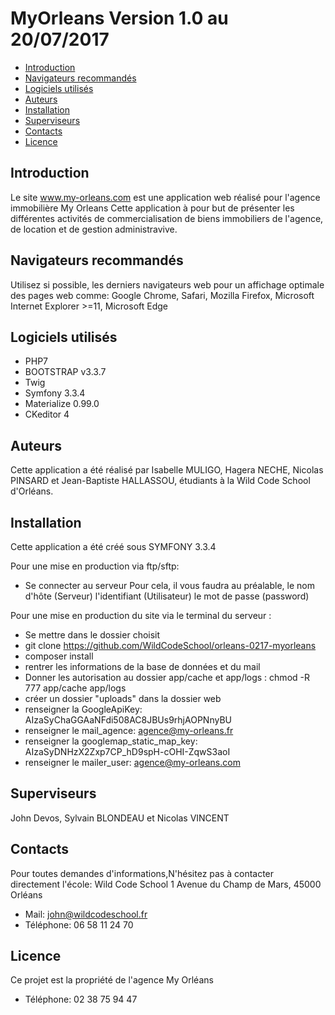 # MyOrleans Version 1.0 au 20/07/2017



 * [Introduction](#introduction) 
 * [Navigateurs recommandés](#navigateurs) 
 * [Logiciels utilisés](#logiciels)
 * [Auteurs](#auteurs)
 * [Installation](#installation)
 * [Superviseurs](#superviseurs)
 * [Contacts](#contact)
 * [Licence](#licence)


## Introduction<a id ="introduction"></a>
	
Le site www.my-orleans.com est une application web réalisé pour l'agence immobilière My Orleans
Cette application à pour but de présenter les différentes activités de commercialisation de biens immobiliers de l'agence, de location et de gestion administravive.

## Navigateurs recommandés <a id ="navigateurs"></a>

Utilisez si possible, les derniers navigateurs web pour un affichage optimale des pages web comme: Google Chrome, Safari, Mozilla Firefox, Microsoft Internet Explorer >=11, Microsoft Edge

## Logiciels utilisés <a id ="logiciels"></a>
* PHP7
* BOOTSTRAP v3.3.7
* Twig
* Symfony 3.3.4
* Materialize 0.99.0 
* CKeditor 4


## Auteurs <a id ="auteurs"></a>
Cette application a été réalisé par Isabelle MULIGO, Hagera NECHE, Nicolas PINSARD et Jean-Baptiste HALLASSOU, étudiants à la Wild Code School d'Orléans.

## Installation <a id ="installation"></a>
Cette application a été créé sous SYMFONY 3.3.4 

Pour une mise en production via ftp/sftp:
* Se connecter au serveur
Pour cela, il vous faudra au préalable, le nom d'hôte (Serveur)
l'identifiant (Utilisateur)
le mot de passe (password)

Pour une mise en production du site via le terminal du serveur :
* Se mettre dans le dossier choisit
* git clone https://github.com/WildCodeSchool/orleans-0217-myorleans
* composer install
* rentrer les informations de la base de données et du mail
* Donner les autorisation au dossier app/cache et app/logs : chmod -R 777 app/cache app/logs
* créer un dossier "uploads" dans la dossier web
* renseigner la GoogleApiKey:  AIzaSyChaGGAaNFdi508AC8JBUs9rhjAOPNnyBU
* renseigner le mail_agence: agence@my-orleans.fr
* renseigner la googlemap_static_map_key: AIzaSyDNHzX2Zxp7CP_hD9spH-cOHI-ZqwS3aoI
* renseigner le mailer_user: agence@my-orleans.com

## Superviseurs <a id ="superviseurs"></a>
John Devos, Sylvain BLONDEAU et Nicolas VINCENT

## Contacts <a id ="contact"></a>
Pour toutes demandes d'informations,N'hésitez pas à contacter directement l'école:
Wild Code School 
1 Avenue du Champ de Mars,
45000 Orléans
* Mail: john@wildcodeschool.fr
* Téléphone: 06 58 11 24 70

## Licence <a id ="licence"></a>
 Ce projet est la propriété de l'agence My Orléans
 * Téléphone: 02 38 75 94 47

